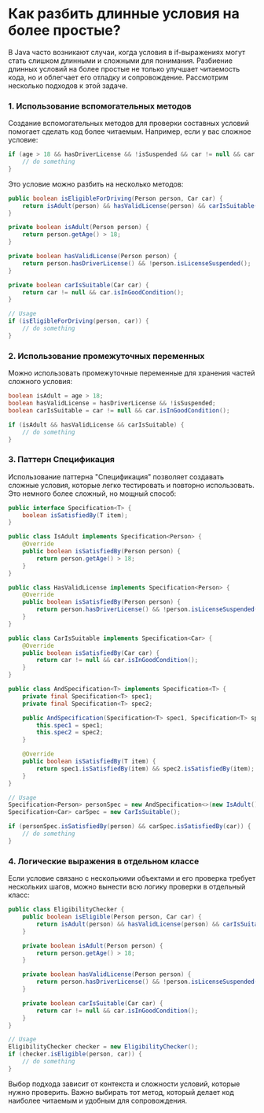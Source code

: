 # Как разбить длинные условия на более простые?

В Java часто возникают случаи, когда условия в if-выражениях могут стать слишком длинными и сложными для понимания. Разбиение длинных условий на более простые не только улучшает читаемость кода, но и облегчает его отладку и сопровождение. Рассмотрим несколько подходов к этой задаче.

### 1. Использование вспомогательных методов

Создание вспомогательных методов для проверки составных условий помогает сделать код более читаемым. Например, если у вас сложное условие:

```java
if (age > 18 && hasDriverLicense && !isSuspended && car != null && car.isInGoodCondition()) {
    // do something
}
```

Это условие можно разбить на несколько методов:

```java
public boolean isEligibleForDriving(Person person, Car car) {
    return isAdult(person) && hasValidLicense(person) && carIsSuitable(car);
}

private boolean isAdult(Person person) {
    return person.getAge() > 18;
}

private boolean hasValidLicense(Person person) {
    return person.hasDriverLicense() && !person.isLicenseSuspended();
}

private boolean carIsSuitable(Car car) {
    return car != null && car.isInGoodCondition();
}

// Usage
if (isEligibleForDriving(person, car)) {
    // do something
}
```

### 2. Использование промежуточных переменных

Можно использовать промежуточные переменные для хранения частей сложного условия:

```java
boolean isAdult = age > 18;
boolean hasValidLicense = hasDriverLicense && !isSuspended;
boolean carIsSuitable = car != null && car.isInGoodCondition();

if (isAdult && hasValidLicense && carIsSuitable) {
    // do something
}
```

### 3. Паттерн Спецификация

Использование паттерна "Спецификация" позволяет создавать сложные условия, которые легко тестировать и повторно использовать. Это немного более сложный, но мощный способ:

```java
public interface Specification<T> {
    boolean isSatisfiedBy(T item);
}

public class IsAdult implements Specification<Person> {
    @Override
    public boolean isSatisfiedBy(Person person) {
        return person.getAge() > 18;
    }
}

public class HasValidLicense implements Specification<Person> {
    @Override
    public boolean isSatisfiedBy(Person person) {
        return person.hasDriverLicense() && !person.isLicenseSuspended();
    }
}

public class CarIsSuitable implements Specification<Car> {
    @Override
    public boolean isSatisfiedBy(Car car) {
        return car != null && car.isInGoodCondition();
    }
}

public class AndSpecification<T> implements Specification<T> {
    private final Specification<T> spec1;
    private final Specification<T> spec2;

    public AndSpecification(Specification<T> spec1, Specification<T> spec2) {
        this.spec1 = spec1;
        this.spec2 = spec2;
    }

    @Override
    public boolean isSatisfiedBy(T item) {
        return spec1.isSatisfiedBy(item) && spec2.isSatisfiedBy(item);
    }
}

// Usage
Specification<Person> personSpec = new AndSpecification<>(new IsAdult(), new HasValidLicense());
Specification<Car> carSpec = new CarIsSuitable();

if (personSpec.isSatisfiedBy(person) && carSpec.isSatisfiedBy(car)) {
    // do something
}
```

### 4. Логические выражения в отдельном классе

Если условие связано с несколькими объектами и его проверка требует нескольких шагов, можно вынести всю логику проверки в отдельный класс:

```java
public class EligibilityChecker {
    public boolean isEligible(Person person, Car car) {
        return isAdult(person) && hasValidLicense(person) && carIsSuitable(car);
    }

    private boolean isAdult(Person person) {
        return person.getAge() > 18;
    }

    private boolean hasValidLicense(Person person) {
        return person.hasDriverLicense() && !person.isLicenseSuspended();
    }

    private boolean carIsSuitable(Car car) {
        return car != null && car.isInGoodCondition();
    }
}

// Usage
EligibilityChecker checker = new EligibilityChecker();
if (checker.isEligible(person, car)) {
    // do something
}
```

Выбор подхода зависит от контекста и сложности условий, которые нужно проверить. Важно выбирать тот метод, который делает код наиболее читаемым и удобным для сопровождения.